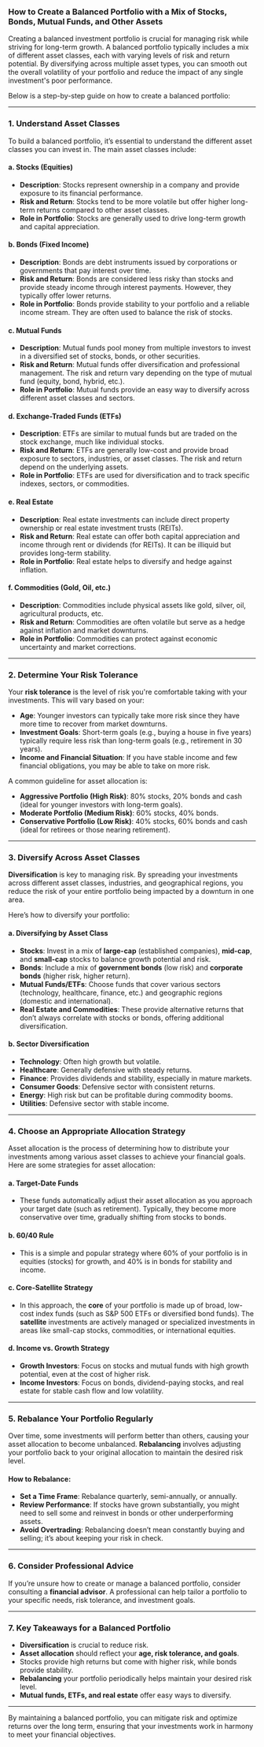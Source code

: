 ### How to Create a Balanced Portfolio with a Mix of Stocks, Bonds, Mutual Funds, and Other Assets

Creating a balanced investment portfolio is crucial for managing risk while striving for long-term growth. A balanced portfolio typically includes a mix of different asset classes, each with varying levels of risk and return potential. By diversifying across multiple asset types, you can smooth out the overall volatility of your portfolio and reduce the impact of any single investment's poor performance.

Below is a step-by-step guide on how to create a balanced portfolio:

---

### 1. **Understand Asset Classes**

To build a balanced portfolio, it’s essential to understand the different asset classes you can invest in. The main asset classes include:

#### **a. Stocks (Equities)**
- **Description**: Stocks represent ownership in a company and provide exposure to its financial performance.
- **Risk and Return**: Stocks tend to be more volatile but offer higher long-term returns compared to other asset classes.
- **Role in Portfolio**: Stocks are generally used to drive long-term growth and capital appreciation.

#### **b. Bonds (Fixed Income)**
- **Description**: Bonds are debt instruments issued by corporations or governments that pay interest over time.
- **Risk and Return**: Bonds are considered less risky than stocks and provide steady income through interest payments. However, they typically offer lower returns.
- **Role in Portfolio**: Bonds provide stability to your portfolio and a reliable income stream. They are often used to balance the risk of stocks.

#### **c. Mutual Funds**
- **Description**: Mutual funds pool money from multiple investors to invest in a diversified set of stocks, bonds, or other securities.
- **Risk and Return**: Mutual funds offer diversification and professional management. The risk and return vary depending on the type of mutual fund (equity, bond, hybrid, etc.).
- **Role in Portfolio**: Mutual funds provide an easy way to diversify across different asset classes and sectors.

#### **d. Exchange-Traded Funds (ETFs)**
- **Description**: ETFs are similar to mutual funds but are traded on the stock exchange, much like individual stocks.
- **Risk and Return**: ETFs are generally low-cost and provide broad exposure to sectors, industries, or asset classes. The risk and return depend on the underlying assets.
- **Role in Portfolio**: ETFs are used for diversification and to track specific indexes, sectors, or commodities.

#### **e. Real Estate**
- **Description**: Real estate investments can include direct property ownership or real estate investment trusts (REITs).
- **Risk and Return**: Real estate can offer both capital appreciation and income through rent or dividends (for REITs). It can be illiquid but provides long-term stability.
- **Role in Portfolio**: Real estate helps to diversify and hedge against inflation.

#### **f. Commodities (Gold, Oil, etc.)**
- **Description**: Commodities include physical assets like gold, silver, oil, agricultural products, etc.
- **Risk and Return**: Commodities are often volatile but serve as a hedge against inflation and market downturns.
- **Role in Portfolio**: Commodities can protect against economic uncertainty and market corrections.

---

### 2. **Determine Your Risk Tolerance**

Your **risk tolerance** is the level of risk you're comfortable taking with your investments. This will vary based on your:

- **Age**: Younger investors can typically take more risk since they have more time to recover from market downturns.
- **Investment Goals**: Short-term goals (e.g., buying a house in five years) typically require less risk than long-term goals (e.g., retirement in 30 years).
- **Income and Financial Situation**: If you have stable income and few financial obligations, you may be able to take on more risk.

A common guideline for asset allocation is:

- **Aggressive Portfolio (High Risk)**: 80% stocks, 20% bonds and cash (ideal for younger investors with long-term goals).
- **Moderate Portfolio (Medium Risk)**: 60% stocks, 40% bonds.
- **Conservative Portfolio (Low Risk)**: 40% stocks, 60% bonds and cash (ideal for retirees or those nearing retirement).

---

### 3. **Diversify Across Asset Classes**

**Diversification** is key to managing risk. By spreading your investments across different asset classes, industries, and geographical regions, you reduce the risk of your entire portfolio being impacted by a downturn in one area.

Here’s how to diversify your portfolio:

#### **a. Diversifying by Asset Class**
- **Stocks**: Invest in a mix of **large-cap** (established companies), **mid-cap**, and **small-cap** stocks to balance growth potential and risk.
- **Bonds**: Include a mix of **government bonds** (low risk) and **corporate bonds** (higher risk, higher return).
- **Mutual Funds/ETFs**: Choose funds that cover various sectors (technology, healthcare, finance, etc.) and geographic regions (domestic and international).
- **Real Estate and Commodities**: These provide alternative returns that don’t always correlate with stocks or bonds, offering additional diversification.

#### **b. Sector Diversification**
- **Technology**: Often high growth but volatile.
- **Healthcare**: Generally defensive with steady returns.
- **Finance**: Provides dividends and stability, especially in mature markets.
- **Consumer Goods**: Defensive sector with consistent returns.
- **Energy**: High risk but can be profitable during commodity booms.
- **Utilities**: Defensive sector with stable income.

---

### 4. **Choose an Appropriate Allocation Strategy**

Asset allocation is the process of determining how to distribute your investments among various asset classes to achieve your financial goals. Here are some strategies for asset allocation:

#### **a. Target-Date Funds**
- These funds automatically adjust their asset allocation as you approach your target date (such as retirement). Typically, they become more conservative over time, gradually shifting from stocks to bonds.

#### **b. 60/40 Rule**
- This is a simple and popular strategy where 60% of your portfolio is in equities (stocks) for growth, and 40% is in bonds for stability and income.

#### **c. Core-Satellite Strategy**
- In this approach, the **core** of your portfolio is made up of broad, low-cost index funds (such as S&P 500 ETFs or diversified bond funds). The **satellite** investments are actively managed or specialized investments in areas like small-cap stocks, commodities, or international equities.

#### **d. Income vs. Growth Strategy**
- **Growth Investors**: Focus on stocks and mutual funds with high growth potential, even at the cost of higher risk.
- **Income Investors**: Focus on bonds, dividend-paying stocks, and real estate for stable cash flow and low volatility.

---

### 5. **Rebalance Your Portfolio Regularly**

Over time, some investments will perform better than others, causing your asset allocation to become unbalanced. **Rebalancing** involves adjusting your portfolio back to your original allocation to maintain the desired risk level.

#### **How to Rebalance:**
- **Set a Time Frame**: Rebalance quarterly, semi-annually, or annually.
- **Review Performance**: If stocks have grown substantially, you might need to sell some and reinvest in bonds or other underperforming assets.
- **Avoid Overtrading**: Rebalancing doesn’t mean constantly buying and selling; it’s about keeping your risk in check.

---

### 6. **Consider Professional Advice**

If you’re unsure how to create or manage a balanced portfolio, consider consulting a **financial advisor**. A professional can help tailor a portfolio to your specific needs, risk tolerance, and investment goals.

---

### 7. **Key Takeaways for a Balanced Portfolio**
- **Diversification** is crucial to reduce risk.
- **Asset allocation** should reflect your **age, risk tolerance, and goals**.
- Stocks provide high returns but come with higher risk, while bonds provide stability.
- **Rebalancing** your portfolio periodically helps maintain your desired risk level.
- **Mutual funds, ETFs, and real estate** offer easy ways to diversify.

---

By maintaining a balanced portfolio, you can mitigate risk and optimize returns over the long term, ensuring that your investments work in harmony to meet your financial objectives.